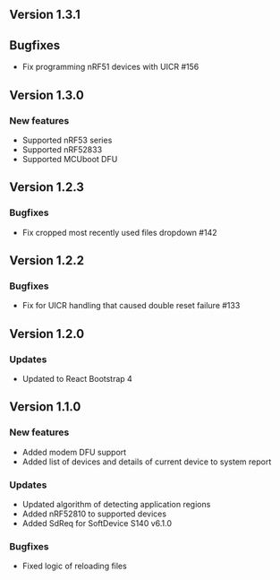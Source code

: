 ## Version 1.3.1
## Bugfixes
- Fix programming nRF51 devices with UICR #156

## Version 1.3.0
### New features
* Supported nRF53 series
* Supported nRF52833
* Supported MCUboot DFU

## Version 1.2.3
### Bugfixes
- Fix cropped most recently used files dropdown #142

## Version 1.2.2
### Bugfixes
- Fix for UICR handling that caused double reset failure #133

## Version 1.2.0
### Updates
- Updated to React Bootstrap 4

## Version 1.1.0
### New features
- Added modem DFU support
- Added list of devices and details of current device to system report
### Updates
- Updated algorithm of detecting application regions
- Added nRF52810 to supported devices
- Added SdReq for SoftDevice S140 v6.1.0
### Bugfixes
- Fixed logic of reloading files
